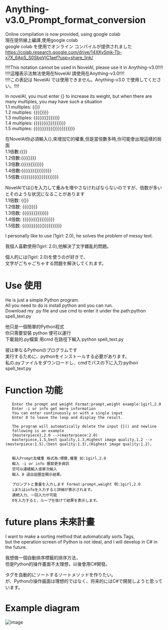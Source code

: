 # Anything-v3.0_Prompt_format_conversion

Online compilation is now provided, using google colab<br>
現在提供線上編譯,使用google colab<br>
google colab を使用でオンライン コンパイルが提供されました<br>
<https://colab.research.google.com/drive/14XKySmk-Tb-x7X_6ApS_S0SbpVjC1aef?usp=share_link/>


!!!!This notation cannot be used in NovelAI, please use it in Anything-v3.0!!!!<br>
!!!!這種表示法無法使用在NovelAI 請使用在Anything-v3.0!!!!<br>
!!!!この表記は NovelAI では使用できません。Anything-v3.0 で使用してください。!!!!<br>

In novelAI, you must enter {} to increase its weight, but when there are many multiples, you may have such a situation<br>
1.1 multiples: {{}}<br>
1.2 multiples: {{{{}}}}<br>
1.3 multiples: {{{{{{{}}}}}}}<br>
1.4 multiples: {{{{{{{{}}}}}}}}}<br>
1.5 multiples: {{{{{{{{{{{}}}}}}}}}}}<br>

在NovelAI你必須輸入{},來增加它的權重,但是當倍數多時,你可能會出現這樣的局面<br>
1.1倍數:{{}}<br>
1.2倍數:{{{{}}}}<br>
1.3倍數:{{{{{{}}}}}}<br>
1.4倍數:{{{{{{{{}}}}}}}}<br>
1.5倍數:{{{{{{{{{{}}}}}}}}}}<br>

NovelAIでは{}を入力して重みを増やさなければならないのですが、倍数が多いとそのような状況になることがあります<br>
1.1倍数: {{}}<br>
1.2倍数: {{{{}}}}<br>
1.3倍数: {{{{{{{}}}}}}}<br>
1.4倍数: {{{{{{{{}}}}}}}}}<br>
1.5倍数: {{{{{{{{{{{}}}}}}}}}}<br>



I personally like to use (1girl: 2.0), he solves the problem of messy text.<br>

我個人喜歡使用(1girl: 2.0),他解決了文字雜亂的問題。<br>

個人的には(1girl: 2.0)を使うのが好きで、<br>文字がごちゃごちゃする問題を解決してくれます。<br>
# Use 使用
He is just a simple Python program.<br>
All you need to do is install python and you can run.<br>
Download my .py file and use cmd to enter it under the path:python spell_text.py<br>

他只是一個簡單的Python程式<br>
你只需要安裝 python 便可以運行<br>
下載我的.py檔案 用cmd 在路徑下輸入:python spell_text.py<br>

彼は単なるPythonのプログラムです<br>
実行するために、pythonをインストールする必要があります。<br>
私の.pyファイルをダウンロードし、cmdでパスの下に入力:python spell_text.py<br>
# Function 功能
       Enter the prompt and weight Format:prompt,weight example:1girl,2.0
       Enter -i or info get more information
       You can enter continuously or with a single input
       Enter 0 to leave the loop and display the result.
       
       The program will automatically delete the input {}() and newline
       following is an example
       {masterpiece},2.0 -->(masterpiece:2.0)
       masterpiece,1.5,best quality,1.3,Highest image quality,1.2 -->(masterpiece:1.5),(best quality:1.3),(Highest image quality:1.2),
       
       
       輸入Prompt及權重 格式為:標籤,權重 如:1girl,2.0
       輸入 -i or info 獲取更多資訊
       您可以連續輸入或單次輸入
       輸入 0 退出迴圈並顯示結果。
       
       プロンプトと重量を入力します Format:prompt,weight 例:1girl,2.0
       iまたはinfoを入力すると詳細が表示されます。
       連続入力、一回入力が可能
       0を入力すると、ループを抜けて結果を表示します。
# future plans 未來計畫
I want to make a sorting method that automatically sorts Tags,<br>
but the operation screen of Python is not ideal, and I will develop in C# in the future.<br>

我想做一個自動排序標籤的排序方法，<br>
但是Python的操作畫面不太理想，以後會用C#開發。<br>

タグを自動的にソートするソートメソッドを作りたい。<br>
が、Pythonの操作画面は理想的ではなく、将来的にはC#で開発しようと思っています。<br>
# Example diagram
![image](https://github.com/Cloveriow/stable-diffusion-Prompt-format-quick-conversion/blob/main/Example%20diagram.png)
